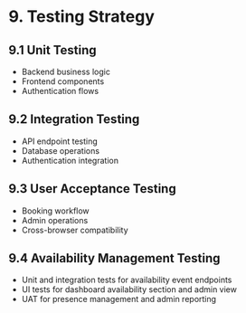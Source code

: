 # 9. Testing Strategy

## 9.1 Unit Testing

- Backend business logic
- Frontend components
- Authentication flows

## 9.2 Integration Testing

- API endpoint testing
- Database operations
- Authentication integration

## 9.3 User Acceptance Testing

- Booking workflow
- Admin operations
- Cross-browser compatibility

## 9.4 Availability Management Testing

- Unit and integration tests for availability event endpoints
- UI tests for dashboard availability section and admin view
- UAT for presence management and admin reporting
